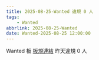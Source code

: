 ```yaml
---
title: 2025-08-25-Wanted 違規 0 人
tags:
    - Wanted
abbrlink: 2025-08-25-Wanted
date: Wanted-2025-08-25 12:00:00
---
```

Wanted 板 [板規連結](https://www.ptt.cc/bbs/Wanted/M.1608829773.A.D3B.html)
昨天違規 0 人
